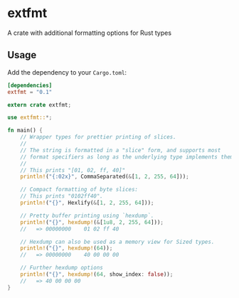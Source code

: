 # extfmt

A crate with additional formatting options for Rust types

## Usage

Add the dependency to your `Cargo.toml`:

```toml
[dependencies]
extfmt = "0.1"
```

```rust
extern crate extfmt;

use extfmt::*;

fn main() {
	// Wrapper types for prettier printing of slices.
	//
	// The string is formatted in a "slice" form, and supports most 
	// format specifiers as long as the underlying type implements them
	//
	// This prints "[01, 02, ff, 40]"
	println!("{:02x}", CommaSeparated(&[1, 2, 255, 64]));

	// Compact formatting of byte slices:
	// This prints "0102ff40".
	println!("{}", Hexlify(&[1, 2, 255, 64]));

	// Pretty buffer printing using `hexdump`.
	println!("{}", hexdump!(&[1u8, 2, 255, 64]));
	// 	 => 00000000	01 02 ff 40

	// Hexdump can also be used as a memory view for Sized types.
	println!("{}", hexdump!(64));
	//   => 00000000	40 00 00 00

	// Further hexdump options
	println!("{}", hexdump!(64, show_index: false));
	//   => 40 00 00 00
}
```
